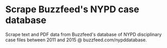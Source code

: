 # Scrape Buzzfeed's NYPD case database
Scrape text and PDF data from Buzzfeed's database of NYPD disciplinary case files between 2011 and 2015 @ buzzfeed.com/nypddatabase.
